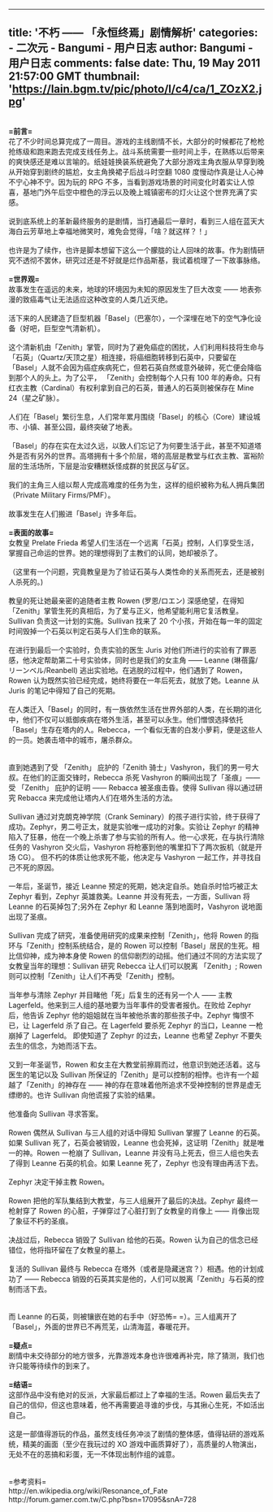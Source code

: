 
---
title: '不朽 —— 「永恒终焉」剧情解析'
categories: 
    - 二次元
    - Bangumi - 用户日志
author: Bangumi - 用户日志
comments: false
date: Thu, 19 May 2011 21:57:00 GMT
thumbnail: 'https://lain.bgm.tv/pic/photo/l/c4/ca/1_ZOzX2.jpg'
---

<div>   
<img src="https://lain.bgm.tv/pic/photo/l/c4/ca/1_ZOzX2.jpg" class="code" alt referrerpolicy="no-referrer"><br>
<br>
<span style="font-weight:bold;">=前言=</span><br>
花了不少时间总算完成了一周目。游戏的主线剧情不长，大部分的时候都花了枪枪抢练级和跑来跑去完成支线任务上。战斗系统需要一些时间上手，在熟练以后带来的爽快感还是难以言喻的。纸娃娃换装系统避免了大部分游戏主角衣服从早穿到晚从开始穿到剧终的尴尬，女主角换裙子后战斗时空翻 1080 度慢动作真是让人心神不宁心神不宁。因为玩的 RPG 不多，当看到游戏场景的时间变化时着实让人惊喜，基地门外午后空中橙色的浮云以及晚上城镇密布的灯火让这个世界充满了实感。<br>
<br>
说到底系统上的革新最终服务的是剧情，当打通最后一章时，看到三人组在蓝天大海白云芳草地上幸福地微笑时，难免会觉得，「啥？就这样？！」<br>
<br>
也许是为了续作，也许是脚本想留下这么一个朦胧的让人回味的故事。作为剧情研究不透彻不罢休，研究过还是不好就是烂作品斯基，我试着梳理了一下故事脉络。<br>
<br>
<span style="font-weight:bold;">=世界观=</span><br>
故事发生在遥远的未来，地球的环境因为未知的原因发生了巨大改变 —— 地表弥漫的致癌毒气让无法适应这种改变的人类几近灭绝。<br>
<br>
活下来的人民建造了巨型机器「Basel」（巴塞尔），一个深埋在地下的空气净化设备（好吧，巨型空气清新机）。<br>
<br>
<img src="https://lain.bgm.tv/pic/photo/l/c4/ca/1_TdETq.jpg" class="code" alt referrerpolicy="no-referrer"><br>
这个清新机由「Zenith」掌管，同时为了避免癌症的困扰，人们利用科技将生命与「石英」（Quartz/天顶之星）相连接，将癌细胞转移到石英中，只要留在 「Basel」人就不会因为癌症疾病死亡，但若石英自然或意外破碎，死亡便会降临到那个人的头上。为了公平， 「Zenith」会控制每个人只有 100 年的寿命。只有红衣主教（Cardinal）有权利拿到自己的石英，普通人的石英则被保存在 Mine 24（星之矿脉）。<br>
<br>
人们在「Basel」繁衍生息，人们常年累月围绕「Basel」的核心（Core）建设城市、小镇、甚至公园，最终突破了地表。<br>
<br>
「Basel」的存在实在太过久远，以致人们忘记了为何要生活于此，甚至不知道塔外是否有另外的世界。高塔拥有十多个阶层，塔的高层是教堂与红衣主教、富裕阶层的生活场所，下层是治安糟糕妖怪成群的贫民区与矿区。<br>
<br>
<img src="https://lain.bgm.tv/pic/photo/l/c4/ca/1_KK0Ni.jpg" class="code" alt referrerpolicy="no-referrer"><br>
我们的主角三人组以帮人完成高难度的任务为生，这样的组织被称为私人拥兵集团（Private Military Firms/PMF）。<br>
<br>
故事发生在人们搬进「Basel」许多年后。<br>
<br>
<span style="font-weight:bold;">=表面的故事=</span><br>
<img src="https://lain.bgm.tv/pic/photo/l/c4/ca/1_m5jBH.jpg" class="code" alt referrerpolicy="no-referrer"><br>
女教皇 Prelate Frieda 希望人们生活在一个远离「石英」控制，人们享受生活，掌握自己命运的世界。她的理想得到了主教们的认同，她却被杀了。<br>
<br>
（这里有一个问题，究竟教皇是为了验证石英与人类性命的关系而死去，还是被别人杀死的。)<br>
<br>
教皇的死让她最亲密的追随者主教 Rowen (罗恩/ロエン) 深感绝望，在得知「Zenith」掌管生死的真相后，为了爱与正义，他希望能利用它复活教皇。 Sullivan 负责这一计划的实施。Sullivan 找来了 20 个小孩，开始在每一年的固定时间毁掉一个石英以判定石英与人们生命的联系。<br>
<br>
在进行到最后一个实验时，负责实验的医生 Juris 对他们所进行的实验有了罪恶感，他决定帮助第二十号实验体，同时也是我们的女主角 —— Leanne (琳蓓露/リーンベル/Reanbell) 逃出实验地。在逃脱的过程中，他们遇到了 Rowen，Rowen 认为既然实验已经完成，她终将要在一年后死去，就放了她。Leanne 从 Juris 的笔记中得知了自己的死期。<br>
<br>
在人类迁入「Basel」的同时，有一族依然生活在世界外部的人类，在长期的进化中，他们不仅可以抵御疾病在塔外生活，甚至可以永生。他们憎恨选择依托「Basel」生存在塔内的人。Rebecca，一个看似无害的白发小萝莉，便是这些人的一员。她袭击塔中的城市，屠杀群众。<br>
<br>
<img src="https://lain.bgm.tv/pic/photo/l/c4/ca/1_lF5oA.jpg" class="code" alt referrerpolicy="no-referrer"><br>
<br>
直到她遇到了受 「Zenith」 庇护的「Zenith 骑士」Vashyron，我们的男一号大叔。在他们的正面交锋时，Rebecca 杀死 Vashyron 的瞬间出现了「圣痕」—— 受 「Zenith」 庇护的证明 —— Rebacca 被圣痕击昏。使得 Sullivan 得以通过研究 Rebacca 来完成他让塔内人们在塔外生活的方法。<br>
<br>
Sullivan 通过对克朗克神学院（Crank Seminary）的孩子进行实验，终于获得了成功。Zephyr，男二号正太，就是实验唯一成功的对象。实验让 Zephyr 的精神陷入了狂暴，他在一个晚上杀害了参与实验的所有人。他一心求死，在与执行清除任务的 Vashyron 交火后，Vashyron 将枪塞到他的嘴里扣下了两次扳机（就是开场 CG）。 但不朽的体质让他求死不能，他决定与 Vashyron 一起工作，并寻找自己不死的原因。<br>
<br>
<img src="https://lain.bgm.tv/pic/photo/l/c4/ca/1_h2okA.jpg" class="code" alt referrerpolicy="no-referrer"><br>
一年后，圣诞节，接近 Leanne 预定的死期，她决定自杀。她自杀时恰巧被正太 Zephyr 看到，Zephyr 英雄救美。Leanne 并没有死去，一方面，Sullivan 将 Leanne 的石英掉包了;另外在 Zephyr 和 Leanne 落到地面时，Vashyron 说地面出现了圣痕。<br>
<br>
Sullivan 完成了研究，准备使用研究的成果来控制「Zenith」，他将 Rowen 的指环与「Zenith」控制系统结合，是的 Rowen 可以控制「Basel」居民的生死。相比信仰神，成为神本身使 Rowen 的信仰剧烈的动摇。他们通过不同的方法实现了女教皇当年的理想：Sullivan 研究 Rebecca 让人们可以脱离 「Zenith」; Rowen 则可以控制「Zenith」让人们不再受「Zenith」控制。<br>
<br>
当年参与清除 Zephyr 并目睹他「死」后复生的还有另一个人 —— 主教 Lagerfeld。他来到三人组的基地要为当年事件的受害者报仇。在败给 Zephyr 后，他告诉 Zephyr 他的姐姐就在当年被他杀害的那些孩子中。Zephyr 悔恨不已，让 Lagerfeld 杀了自己。在 Lagerfeld 要杀死 Zephyr 的当口，Leanne 一枪崩掉了 Lagerfeld。 即使知道了 Zephyr 的过去，Leanne 也希望 Zephyr 不要失去生的信念，为她而活下去。<br>
<br>
又到一年圣诞节，Rowen 和女主在大教堂前擦肩而过，他意识到她还活着。这与医生的笔记以及 Sullivan 所保证的「Zenith」是可以控制的相悖。也许有一个超越了「Zenith」的神存在 —— 神的存在意味着他所追求不受神控制的世界是虚无缥缈的。也许 Sullivan 向他谎报了实验的结果。<br>
<br>
他准备向 Sullivan 寻求答案。<br>
<br>
Rowen 偶然从 Sullivan 与三人组的对话中得知 Sullivan 掌握了 Leanne 的石英。如果 Sullivan 死了，石英会被销毁，Leanne 也会死掉，这证明「Zenith」就是唯一的神。Rowen 一枪崩了 Sullivan，Leanne 并没有马上死去，但三人组也失去了得到 Leanne 石英的机会。如果 Leanne 死了，Zephyr 也没有理由再活下去。<br>
<br>
Zephyr 决定干掉主教 Rowen。<br>
<br>
Rowen 把他的军队集结到大教堂，与三人组展开了最后的决战。Zephyr 最终一枪射穿了 Rowen 的心脏，子弹穿过了心脏打到了女教皇的肖像上 —— 肖像出现了象征不朽的圣痕。<br>
<br>
决战过后，Rebecca 销毁了 Sullivan 给他的石英。Rowen 认为自己的信念已经错位，他将指环留在了女教皇的墓上。<br>
<br>
复活的 Sullivan 最终与 Rebecca 在塔外（或者是隐藏迷宫？）相遇。他的计划成功了 —— Rebecca 销毁的石英其实是他的，人们可以脱离「Zenith」与石英的控制而活下去。<br>
<br>
<img src="https://lain.bgm.tv/pic/photo/l/c4/ca/1_gmrVx.jpg" class="code" alt referrerpolicy="no-referrer"><br>
<br>
而 Leanne 的石英，则被镶嵌在她的右手中（好恐怖= =）。三人组离开了「Basel」，外面的世界已不再荒芜，山清海蓝，春暖花开。<br>
<br>
<span style="font-weight:bold;">=疑点=</span><br>
剧情中未交待部分的地方很多，光靠游戏本身也许很难再补完，除了猜测，我们也许只能等待续作的到来了。<br>
<br>
<span style="font-weight:bold;">=结语=</span><br>
这部作品中没有绝对的反派，大家最后都过上了幸福的生活。Rowen 最后失去了自己的信仰，但这也意味着，他不再需要追寻谁的步伐，与其揪心生死，不如活出自己。<br>
<br>
这是一部值得游玩的作品，虽然支线任务冲淡了剧情的整体感，值得钻研的游戏系统，精美的画面（至少在我玩过的 XO 游戏中画质算好了），高质量的人物演出，无处不在的恶搞和彩蛋，无一不体现出制作组的诚意。<br>
<br>
<img src="https://lain.bgm.tv/pic/photo/l/c4/ca/1_Rv5ss.jpg" class="code" alt referrerpolicy="no-referrer"><br>
<br>
=参考资料=<br>
http://en.wikipedia.org/wiki/Resonance_of_Fate<br>
http://forum.gamer.com.tw/C.php?bsn=17095&snA=728<br>
  
</div>
            
